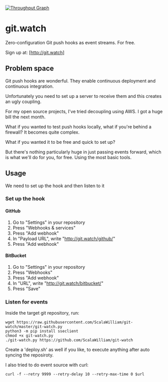 [![Throughput Graph](https://graphs.waffle.io/ScalaWilliam/git.watch/throughput.svg)](https://waffle.io/ScalaWilliam/git.watch/metrics/throughput)

# git.watch

Zero-configuration Git push hooks as event streams. For free.

Sign up at: [http://git.watch]

## Problem space

Git push hooks are wonderful. They enable continuous deployment and continuous integration.

Unfortunately you need to set up a server to receive them and this creates an ugly coupling.

For my open source projects, I've tried decoupling using AWS. I got a huge bill the next month.

What if you wanted to test push hooks locally, what if you're behind a firewall? It becomes quite complex.

What if you wanted it to be free and quick to set up?

But there's nothing particularly huge in just passing events forward, which is what we'll do for you, for free. Using the most basic tools.


## Usage

We need to set up the hook and then listen to it

### Set up the hook

#### GitHub

1. Go to "Settings" in your repository
2. Press "Webhooks & services"
3. Press "Add webhook"
4. In "Payload URL", write "http://git.watch/github/"
5. Press "Add webhook"

#### BitBucket

1. Go to "Settings" in your repository
2. Press "Webhooks"
3. Press "Add webhook"
4. In "URL", write "http://git.watch/bitbucket/"
5. Press "Save"

### Listen for events

Inside the target git repository, run:

```
wget https://raw.githubusercontent.com/ScalaWilliam/git-watch/master/git-watch.py
python3 -m pip install sseclient
chmod +x git-watch.py
./git-watch.py https://github.com/ScalaWilliam/git-watch
```

Create a 'deploy.sh' as well if you like, to execute anything after auto syncing the reposiroty.

I also tried to do event source with curl:
```
curl -f --retry 9999 --retry-delay 10 --retry-max-time 0 $url
```
